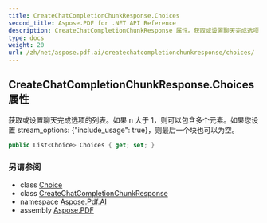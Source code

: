 ```yaml
---
title: CreateChatCompletionChunkResponse.Choices
second_title: Aspose.PDF for .NET API Reference
description: CreateChatCompletionChunkResponse 属性。获取或设置聊天完成选项的列表。如果 n 大于 1，则可以包含多个元素。如果您设置 stream_options include_usage 为 true，则最后一个块也可以为空。
type: docs
weight: 20
url: /zh/net/aspose.pdf.ai/createchatcompletionchunkresponse/choices/
---
```

## CreateChatCompletionChunkResponse.Choices 属性

获取或设置聊天完成选项的列表。如果 n 大于 1，则可以包含多个元素。如果您设置 stream_options: {"include_usage": true}，则最后一个块也可以为空。

```csharp
public List<Choice> Choices { get; set; }
```

### 另请参阅

* class [Choice](../../choice/)
* class [CreateChatCompletionChunkResponse](../)
* namespace [Aspose.Pdf.AI](../../../aspose.pdf.ai/)
* assembly [Aspose.PDF](../../../)